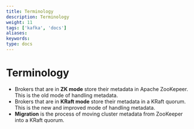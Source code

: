 ```yaml
---
title: Terminology
description: Terminology
weight: 11
tags: ['kafka', 'docs']
aliases: 
keywords: 
type: docs
---
```


# Terminology

  * Brokers that are in **ZK mode** store their metadata in Apache ZooKepeer. This is the old mode of handling metadata.
  * Brokers that are in **KRaft mode** store their metadata in a KRaft quorum. This is the new and improved mode of handling metadata.
  * **Migration** is the process of moving cluster metadata from ZooKeeper into a KRaft quorum.


